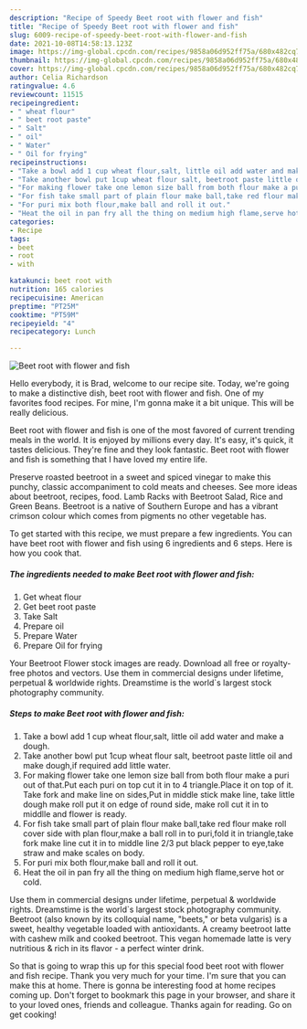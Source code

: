 ```yaml
---
description: "Recipe of Speedy Beet root with flower and fish"
title: "Recipe of Speedy Beet root with flower and fish"
slug: 6009-recipe-of-speedy-beet-root-with-flower-and-fish
date: 2021-10-08T14:58:13.123Z
image: https://img-global.cpcdn.com/recipes/9858a06d952ff75a/680x482cq70/beet-root-with-flower-and-fish-recipe-main-photo.jpg
thumbnail: https://img-global.cpcdn.com/recipes/9858a06d952ff75a/680x482cq70/beet-root-with-flower-and-fish-recipe-main-photo.jpg
cover: https://img-global.cpcdn.com/recipes/9858a06d952ff75a/680x482cq70/beet-root-with-flower-and-fish-recipe-main-photo.jpg
author: Celia Richardson
ratingvalue: 4.6
reviewcount: 11515
recipeingredient:
- " wheat flour"
- " beet root paste"
- " Salt"
- " oil"
- " Water"
- " Oil for frying"
recipeinstructions:
- "Take a bowl add 1 cup wheat flour,salt, little oil add water and make a dough."
- "Take another bowl put 1cup wheat flour salt, beetroot paste little oil and make dough,if required add little water."
- "For making flower take one lemon size ball from both flour make a puri out of that.Put each puri on top cut it in to 4 triangle.Place it on top of it. Take fork and make line on sides,Put in middle stick make line, take little dough make roll put it on edge of round side, make roll cut it in to middlle and flower is ready."
- "For fish take small part of plain flour make ball,take red flour make roll cover side with plan flour,make a ball roll in to puri,fold it in triangle,take fork make line cut it in to middle line 2/3 put black pepper to eye,take straw and make scales on body."
- "For puri mix both flour,make ball and roll it out."
- "Heat the oil in pan fry all the thing on medium high flame,serve hot or cold."
categories:
- Recipe
tags:
- beet
- root
- with

katakunci: beet root with 
nutrition: 165 calories
recipecuisine: American
preptime: "PT25M"
cooktime: "PT59M"
recipeyield: "4"
recipecategory: Lunch

---
```



![Beet root with flower and fish](https://img-global.cpcdn.com/recipes/9858a06d952ff75a/680x482cq70/beet-root-with-flower-and-fish-recipe-main-photo.jpg)

Hello everybody, it is Brad, welcome to our recipe site. Today, we're going to make a distinctive dish, beet root with flower and fish. One of my favorites food recipes. For mine, I'm gonna make it a bit unique. This will be really delicious.

Beet root with flower and fish is one of the most favored of current trending meals in the world. It is enjoyed by millions every day. It's easy, it's quick, it tastes delicious. They're fine and they look fantastic. Beet root with flower and fish is something that I have loved my entire life.

Preserve roasted beetroot in a sweet and spiced vinegar to make this punchy, classic accompaniment to cold meats and cheeses. See more ideas about beetroot, recipes, food. Lamb Racks with Beetroot Salad, Rice and Green Beans. Beetroot is a native of Southern Europe and has a vibrant crimson colour which comes from pigments no other vegetable has.


To get started with this recipe, we must prepare a few ingredients. You can have beet root with flower and fish using 6 ingredients and 6 steps. Here is how you cook that.

<!--inarticleads1-->

##### The ingredients needed to make Beet root with flower and fish:

1. Get  wheat flour
1. Get  beet root paste
1. Take  Salt
1. Prepare  oil
1. Prepare  Water
1. Prepare  Oil for frying


Your Beetroot Flower stock images are ready. Download all free or royalty-free photos and vectors. Use them in commercial designs under lifetime, perpetual &amp; worldwide rights. Dreamstime is the world`s largest stock photography community. 

<!--inarticleads2-->

##### Steps to make Beet root with flower and fish:

1. Take a bowl add 1 cup wheat flour,salt, little oil add water and make a dough.
1. Take another bowl put 1cup wheat flour salt, beetroot paste little oil and make dough,if required add little water.
1. For making flower take one lemon size ball from both flour make a puri out of that.Put each puri on top cut it in to 4 triangle.Place it on top of it. Take fork and make line on sides,Put in middle stick make line, take little dough make roll put it on edge of round side, make roll cut it in to middlle and flower is ready.
1. For fish take small part of plain flour make ball,take red flour make roll cover side with plan flour,make a ball roll in to puri,fold it in triangle,take fork make line cut it in to middle line 2/3 put black pepper to eye,take straw and make scales on body.
1. For puri mix both flour,make ball and roll it out.
1. Heat the oil in pan fry all the thing on medium high flame,serve hot or cold.


Use them in commercial designs under lifetime, perpetual &amp; worldwide rights. Dreamstime is the world`s largest stock photography community. Beetroot (also known by its colloquial name, &#34;beets,&#34; or beta vulgaris) is a sweet, healthy vegetable loaded with antioxidants. A creamy beetroot latte with cashew milk and cooked beetroot. This vegan homemade latte is very nutritious &amp; rich in its flavor - a perfect winter drink. 

So that is going to wrap this up for this special food beet root with flower and fish recipe. Thank you very much for your time. I'm sure that you can make this at home. There is gonna be interesting food at home recipes coming up. Don't forget to bookmark this page in your browser, and share it to your loved ones, friends and colleague. Thanks again for reading. Go on get cooking!
